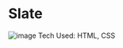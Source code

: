 # Slate
![image](https://user-images.githubusercontent.com/112201564/196300349-1b208521-878d-4bfa-93fc-8d3f646693c8.png)
Tech Used: HTML, CSS
